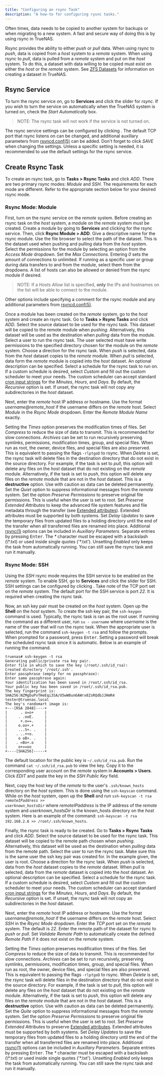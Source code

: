 ```yaml
---
title: "Configuring an rsync Task"
description: "A how-to for configuring rysnc tasks."
---
```


Often times, data needs to be copied to another system for backups or when
migrating to a new system. A fast and secure way of doing this is by using
rsync in TrueNAS.

Rsync provides the ability to either *push* or *pull* data. When using rsync
to *push*, data is copied from a *host* system to a *remote* system. When using
rsync to *pull*, data is pulled from a *remote* system and put on the *host* system.
To do this, a dataset with data willing to be copied must exist on either the
*host* or the *remote* system. See
<a href="/hub/initial-setup/storage/datasets/">ZFS Datasets</a> for information
on creating a dataset in TrueNAS.

## Rsync Service

To turn the rsync service on, go to **Services** and click the slider for
*rsync*. If you wish to turn the service on automatically when the TrueNAS
system is turned on, check the *Start Automatically* box.

> NOTE: The rsync task will not work if the service is not turned on.

The rsync service settings can be configured by clicking
<i class="fas fa-pen"></i>. The default TCP port that rsync listens on can be
changed, and additional auxillary parameters from
<a href="https://www.samba.org/ftp/rsync/rsyncd.conf.html">rsyncd.conf(5)</a>
can be added. Don't forget to click *SAVE* when changing the settings. Unless a
specific setting is needed, it is recommended to use the default settings for
the rsync service.

## Create Rsync Task

To create an rsync task, go to **Tasks > Rsync Tasks** and click *ADD*. There
are two primary rsync modes: *Module* and *SSH*. The requirements for each mode
are different. Refer to the appropriate section below for your desired rsync
mode.

### Rsync Mode: Module

First, turn on the rsync service on the *remote* system.
Before creating an rsync task on the *host* system, a module on the *remote*
system must be created. Create a module by going to **Services** and clicking
<i class="fas fa-pen"></i> for the rsync service. Then, click **Rsync Module >
ADD**. Give a descriptive name for the rsync module. Use the file browser to
select the path of the dataset. This is the dataset used when pushing and
pulling data from the *host* system. Select the permissions for the module by
selecting an option from the *Access Mode* dropdown. Set the *Max Connections*.
Entering *0* sets the amount of connections to unlimited. If running as a
specific user or group during data transfers to and from the module, select
them from the dropdowns. A list of hosts can also be allowed or denied from the
rsync module if desired.

> NOTE: If a *Hosts Allow* list is specified, **only** the IPs and hostnames
> on the list will be able to connect to the module.

Other options include specifying a comment for the rsync module and any
additional parameters from
<a href="https://www.samba.org/ftp/rsync/rsyncd.conf.html">rsyncd.conf(5)</a>.

Once a module has been created on the *remote* system, go to the *host* system
and create an rsync task. Go to **Tasks > Rsync Tasks** and click *ADD*. Select
the source dataset to be used for the rsync task. This dataset will be copied
to the remote module when *pushing*. Alternatively, this dataset will be used as
the destination when *pulling* data from the module. Select a user to run
the rsync task. The user selected must have write permissions to the
specified directory chosen for the module on the *remote* system. Choose a
direction for the rsync task. When *push* is selected, data from the *host*
dataset copies to the *remote* module. When *pull* is selected,
data form the *remote* module is copied into the *host* dataset. An optional
description can be specified. Select a schedule for the rsync task to run on.
If a custom schedule is desired, select *Custom* and fill out the custom
scheduler to meet your needs. The custom scheduler can accept standard
[cron input strings](https://www.freebsd.org/cgi/man.cgi?query=crontab&sektion=5)
for the *Minutes*, *Hours*, and *Days*. By default, the *Recursive* option is
set. If unset, the rsync task will not copy any subdirectories in the *host*
dataset.

Next, enter the *remote* host IP address or hostname.
Use the format *username@remote_host* if the username differs on the *remote*
host. Select *Module* in the *Rsync Mode* dropdown. Enter the
*Remote Module Name* exactly.

Setting the *Times* option preserves the modification times of files. Set
*Compress* to reduce the size of data to transmit. This is recommended for slow
connections. *Archives* can be set to run recursively preserving symlinks,
permissions, modification times, group, and special files. When run as root, the
owner, device files, and special files are also preserved. This is equivalent to
passing the flags `-rlptgoD` to rsync. When *Delete* is set, the rsync task
will delete files in the destination directory that do not exist in the source
directory. For example, if the task is set to *pull*, this option will delete
any files on the *host* dataset that do not existing on the *remote* module.
Alternatively, if the task is set to *push*, this option will delete any files
on the *remote* module that are not in the *host* dataset. This is a
**destructive** option. Use with caution as data can be deleted permanently.
Set the *Quiet* option to suppress informational messages from the *remote*
system. Set the option *Preserve Permissions* to preserve original file
permissions. This is useful when the user is set to root. Set
*Preserve Extended Attributes* to keep the advanced file system features and file metadata through the transfer
(see <a href="https://en.wikipedia.org/wiki/Extended_file_attributes">Extended attributes</a>).
Extended attributes must be supported by both systems. Set *Delay Updates* to
save the temporary files from updated files to a holding directory until the
end of the transfer when all transferred files are renamed into place.
Additional <a href="https://rsync.samba.org/ftp/rsync/rsync.html">rsync(1)</a>
options can be included in *Auxillary Parameters*. Separate entries by pressing
<kbd>Enter</kbd>. The *\** character must be escaped with a backslash
(\\*.txt) or used inside single quotes ('\*.txt'). Unsetting *Enabled* only
keeps the task from automatically running. You can still save the rsync task and
run it manually.

### Rsync Mode: SSH

Using the *SSH* rsync mode requires the SSH service to be enabled
on the *remote* system. To enable SSH, go to **Services** and click the slider
for SSH. SSH settings can be configured by clicking <i class="fas fa-pen"></i>.
Take note of the TCP port set on the *remote* system. The default port for the
SSH service is port *22*. It is required when creating the rsync task.

Now, an ssh key pair must be created on the *host* system. Open up the **Shell**
on the *host* system. To create the ssh key pair, the `ssh-keygen` command is used.
Typically, the rsync task is ran as the root user. If running the command as
a different user, run <code>su - <i>username</i></code> where *username* is the
name of the user that will run the rsync task. When the appropriate user is
selected, run the command `ssh-keygen -t rsa` and follow the prompts. When
prompted for a password, press <kbd>Enter</kbd>. Setting a password will break
the scheduled rsync task since it is automatic. Below is an example of running
the command.

```shell
truenas# ssh-keygen -t rsa
Generating public/private rsa key pair.
Enter file in which to save the key (/root/.ssh/id_rsa):
Created directory '/root/.ssh'.
Enter passphrase (empty for no passphrase):
Enter same passphrase again:
Your identification has been saved in /root/.ssh/id_rsa.
Your public key has been saved in /root/.ssh/id_rsa.pub.
The key fingerprint is:
SHA256:NZMgbuPvTHeEqi3SA/U5wW8un6AWrx8ZsRQdbJJHmR4 tester@truenas.local
The key's randomart image is:
+---[RSA 2048]----+
|      . o=o+     |
|     . .ooE.     |
|      +.o==.     |
|     o.oo+.+     |
|     ...S+. .    |
|    . ..++o.     |
|     o oB+. .    |
|    . =Bo+.o     |
|     o+==oo      |
+----[SHA256]-----+
```

The default location for the
public key is `~/.ssh/id_rsa.pub`. Run the command `cat ~/.ssh/id_rsa.pub` to
view the key. Copy it to the corresponding user account on the *remote* system
in **Accounts > Users**. Click *EDIT* and paste the key in the *SSH Public Key*
field.

Next, copy the host key of the *remote* to the user's `.ssh/known_hosts`
directory on the *host* system. This is done using the `ssh-keyscan` command.
While on the *host* system, open up the **Shell** and run
<code>ssh-keyscan -t rsa <i>remoteIPaddress</i> >> <i>userknown_hostsDir</i></code>
where *remoteIPaddress* is the IP address of the *remote* system and
*userknown_hostsDir* is the known_hosts directory on the *host* system.
Here is an example of the command:
`ssh-keyscan -t rsa 192.168.2.6 >> /root/.ssh/known_hosts`.

Finally, the rsync task is ready to be created. Go to **Tasks > Rsync Tasks**
and click *ADD*. Select the source dataset to be used for the rsync task. This
dataset will be copied to the remote path chosen when *pushing*. Alternatively,
this dataset will be used as the destination when *pulling* data from the remote
path. Select the user to run the rsync task. Make sure this is the same user
the ssh key pair was created for. In the example given, the user is root. Choose
a direction for the rsync task. When *push* is selected, data from the *host*
dataset copies to the *remote* dataset. When *pull* is selected,
data from the *remote* dataset is copied into the *host* dataset. An optional
description can be specified. Select a schedule for the rsync task.
If a custom schedule is desired, select *Custom* and fill out the custom
scheduler to meet your needs. The custom scheduler can accept standard
[cron input strings](https://www.freebsd.org/cgi/man.cgi?query=crontab&sektion=5)
for the *Minutes*, *Hours*, and *Days*. By default, the *Recursive* option is
set. If unset, the rsync task will not copy an subdirectories in the *host*
dataset.

Next, enter the *remote* host IP address or hostname.
Use the format *username@remote_host* if the username differs on the *remote*
host. Select *SSH* in the *Rsync Mode* dropdown. Enter the
*TCP port* set on the *remote* system. The default is *22*. Enter the remote
path of the dataset for rsync to *push* or *pull*. Set *Validate Remote Path*
to automatically create the defined *Remote Path* if it does not exist on the
*remote* system.

Setting the *Times* option preserves modification times of the files. Set
*Compress* to reduce the size of data to transmit. This is recommended for slow
connections. *Archives* can be set to run recursively, preserving symlinks,
permissions, modification times, group, and special files. When run as root, the
owner, device files, and special files are also preserved. This is equivalent to
passing the flags `-rlptgoD` to rsync. When *Delete* is set, the rsync task
will delete files in the destination directory that do not exist in the source
directory. For example, if the task is set to *pull*, this option will delete
any files on the *host* dataset that do not existing on the *remote* module.
Alternatively, if the task is set to *push*, this option will delete any files
on the *remote* module that are not in the *host* dataset. This is a
**destructive** option. Use with caution as data can be deleted permanently.
Set the *Quite* option to suppress informational messages from the *remote*
system. Set the option *Preserve Permissions* to preserve original file
permissions. This is useful when the user is set to root. Set
*Preserve Extended Attributes* to preserve
<a href="https://en.wikipedia.org/wiki/Extended_file_attributes">Extended attributes</a>.
Extended attributes must be supported by both systems. Set *Delay Updates* to
save the temporary files from updated files to a holding directory until the
end of the transfer when all transferred files are renamed into place.
Additional <a href="https://rsync.samba.org/ftp/rsync/rsync.html">rsync(1)</a>
options can be included in *Auxillary Parameters*. Separate entries by pressing
<kbd>Enter</kbd>. The *\** character must be escaped with a backslash
(\\*.txt) or used inside single quotes ('\*.txt'). Unsetting *Enabled* only
keeps the task from automatically running. You can still save the rsync task and
run it manually.
